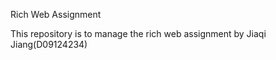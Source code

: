 Rich Web Assignment

This repository is to manage the rich web assignment by Jiaqi Jiang(D09124234)

